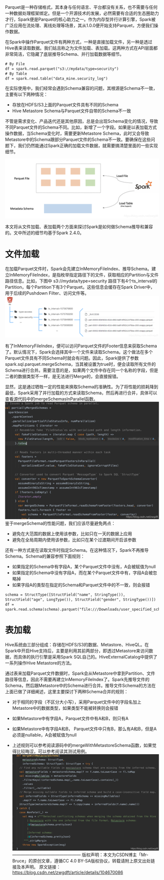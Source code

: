 Parquet是一种存储格式，其本身与任何语言、平台都没有关系，也不需要与任何一种数据处理框架绑定。但是一个开源技术的发展，必然需要有合适的生态圈助力才行，Spark便是Parquet的核心助力之一。作为内存型并行计算引擎，Spark被广泛应用在流处理、离线处理等场景，其从1.0.0便开始支持Parquet，方便我们操作数据。

在Spark中操作Parquet文件有两种方式，一种是直接加载文件，另一种是透过Hive表来读取数据。我们姑且称之为文件加载、表加载。这两种方式在API层面都非常简洁，它隐藏了底层推导Schema、并行加载数据等细节。
```
# By File
df = spark.read.parquet("s3://mydata/type=security")
# By Table
df = spark.read.table("data_mine.security_log")
```
在实际使用中，我们经常会遇到Schema兼容的问题，其根源是Schema不一致，主要有以下两种情况：

- 存放在HDFS/S3上面的Parquet文件具有不同的Schema
- Hive Metastore Schema与Parquet文件自带的Schema不一致

不管是需求变化、产品迭代还是其他原因，总是会出现Schema变化的情况，导致不同Parquet文件的Schema不同。比如，新增了一个字段。如果是以表加载方式操作数据，当Schema变化时，需要更新Metastore Schema，此时又会导致Metastore中的Schema跟部分Parquet文件的Schema不一致。要确保在这些问题下，我们仍然能通过Spark正确的加载文件数据，就需要搞清楚里面的一些实现细节。

![](.parquet_Spark中的Schema兼容问题_images/2da79612.png)

本文将从文件加载、表加载两个方面来探讨Spark是如何做Schema推导和兼容的。文中所述的细节均基于Spark 2.4.0。


# 文件加载
在加载Parquet文件时，Spark会先建立InMemoryFileIndex、推导Schema。建立InMemoryFileIndex，是指枚举指定路径下的文件，获取相应的Partition与文件路径信息。比如，下图中 s3://mydata/type=security 路径下有4个ts_interval的Partition，每个Partition下有3个Parquet。这些信息会缓存在Spark Driver中，用于后续的Pushdown Filter、访问文件等。
![](.parquet_Spark中的Schema兼容问题_images/ae897e1f.png) 

有了InMemoryFileIndex，便可以访问Parquet文件的Footer信息来获取Schema了。默认情况下，Spark会选择其中一个文件来读取Schema。这个做法在多个Parquet文件具有不同Schema时就会有问题。因此，Spark提供了参数spark.sql.parquet.mergeSchema，当其被设置为true时，便会读取所有文件的Schema进行合并。需要注意的是，如果两个文件中存在同一个名称的字段，但是二者的数据类型不一样，是无法进行Merge的，会直接报错。

显然，这是通过牺牲一定的性能来换取Schema的准确性。为了将性能的损耗降到最低，Spark采用了并行加载的方式来读取Schema，然后再进行合并，具体可以查看源代码中的mergeSchemasInParallel函数。
![](.parquet_Spark中的Schema兼容问题_images/b28e723e.png)  
鉴于mergeSchema的性能问题，我们应该尽量避免两点：

- 避免在大范围的数据上使用该参数，比如只在一天的数据上应用
- 避免在全局周期内使用该参数，比如只在某个过渡期间开启该参数 

还有一种方式是在读取文件时指定Schema。在这种情况下，Spark不再推导Schema。Schema的兼容参照下面规则：

- 如果指定的Schema中有字段A，某个Parquet文件中没有，A会被赋值为null
- 如果指定的Schema中没有字段A，而在某个Parquet文件中有，字段A会被忽略掉
- 如果字段A的类型在指定的Schema和Parquet文件中的不一致，则会报错

```
schema = StructType([StructField("name", StringType()), StructField("age", LongType()), StructField("gender", StringType())])
df = spark.read.schema(schema).parquet("file:///Downloads/user_specified_schema_test")
```

# 表加载
Hive系统由三部分组成：存储在HDFS/S3的数据、Metastore、HiveQL。在Spark中开启Hive支持后，主要是利用其前两部分，即透过Metastore来访问数据，而具体的执行引擎是采用Spark SQL自己的。HiveExternalCatalog中提供了一系列操作Hive Metastore的方法。

通过表来加载Parquet文件数据时，Spark会从Metastore中拿到Partition、文件路径等信息，因此不需要再建立InMemoryFileIndex了。Spark先推导文件的Schema，然后跟Metastore中的Schema进行合并。推导文件Schema的方法在上面已做了详细阐述，这里主要探讨下两种Schema合并的规则：

- 对于相同的字段（不区分大小写），采用Parquet文件中的字段名加上Metastore中的数据类型，如果类型不能被转换则会报错
- 如果Metastore中有字段A，Parquet文件中有A和B，则只有A
- 如果Metastore中有字段A和B， Parquet文件中只有B，那么有A和B，但是A必须是nullable，A会被赋值为null

- 上述规则可以参考阅读源码中的mergeWithMetastoreSchema函数，如果觉得比较晦涩，可以参考阅读其测试用例。
![](.parquet_Spark中的Schema兼容问题_images/4c7739b2.png)
————————————————
版权声明：本文为CSDN博主「Mr-Bruce」的原创文章，遵循CC 4.0 BY-SA版权协议，转载请附上原文出处链接及本声明。
原文链接：https://blog.csdn.net/zwgdft/article/details/104670086

